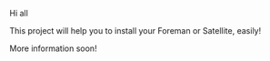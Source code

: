 Hi all

This project will help you to install your Foreman or Satellite, easily!

More information soon!
